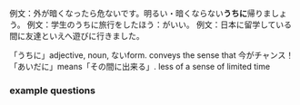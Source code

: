 例文：外が暗くなったら危ないです。明るい・暗くならない**うちに**帰りましょう。
例文：学生のうちに旅行をしたほう：がいい。
例文：日本に留学している間に友達といえへ遊びに行きました。

「うちに」adjective, noun, ないform. conveys the sense that 今がチャンス！
「あいだに」means「その間に出来る」. less of a sense of limited time 

### example questions

